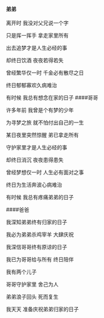 #### 弟弟
离开时 我没对父兄说一个字

只是挥一挥手 拿走家里所有

出去追梦才是人生必经的事

却终日饮酒 夜夜若得若失

曾经繁华仅一时 千金必有散尽之日

终日郁郁寡欢久病难治

有时候 我总有想念在家的日子
####哥哥

许多年前 我曾是个有梦的少年

为寻梦之旅 就不怕付出自己的一生

某日夜里突然惊醒 弟已拿走所有

守护家里才是人生必经的事

却终日消沉 夜夜患得患失

曾经梦想仅一时 人生必有面对之事

终日为生活奔波心病难治

有时候 我总有疼痛弟弟的日子

####爸爸

我深知弟弟终有归家的日子

我必为弟弟杀鸡宰羊 大肆庆祝

我深信哥哥终有原谅的日子

我已为哥哥给与所有 终日陪伴

我有两个儿子

哥哥守护家里 舍己为人

弟弟浪子回头 死而复生

我天天 准备庆祝弟弟归家的日子
